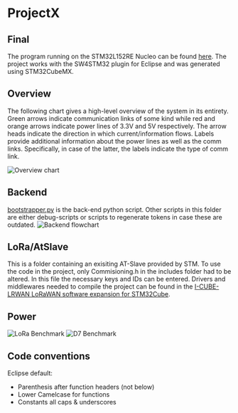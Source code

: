 # ProjectX

## Final
The program running on the STM32L152RE Nucleo can be found [here](Final). The project works with the SW4STM32 plugin for Eclipse and was generated using STM32CubeMX.

## Overview
The following chart gives a high-level overview of the system in its entirety. Green arrows indicate communication links of some kind while red and orange arrows indicate power lines of 3.3V and 5V respectively. The arrow heads indicate the direction in which current/information flows. Labels provide additional information about the power lines as well as the comm links. Specifically, in case of the latter, the labels indicate the type of comm link.

![Overview chart](https://i.imgur.com/Z7YOUQ6.png)

## Backend
[bootstrapper.py](Backend/bootstrapper.py) is the back-end python script. Other scripts in this folder are either debug-scripts or scripts to regenerate tokens in case these are outdated.
![Backend flowchart](https://i.imgur.com/xDnhAh0.png)

## LoRa/AtSlave
This is a folder containing an exisiting AT-Slave provided by STM. To use the code in the project, only Commisioning.h in the includes folder had to be altered. In this file the necessary keys and IDs can be entered. Drivers and middlewares needed to compile the project can be found in the [I-CUBE-LRWAN LoRaWAN software expansion for STM32Cube](http://www.st.com/en/embedded-software/i-cube-lrwan.html).

## Power

![LoRa Benchmark](https://i.imgur.com/YsSOBOx.png)
![D7 Benchmark](https://i.imgur.com/p6ZXHSL.png)

## Code conventions
Eclipse default:
* Parenthesis after function headers (not below)
* Lower Camelcase for functions
* Constants all caps & underscores
